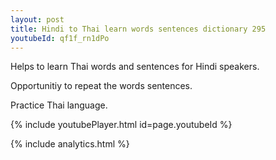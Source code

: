 ```yaml
---
layout: post
title: Hindi to Thai learn words sentences dictionary 295 
youtubeId: qf1f_rn1dPo
---
```

 
 
Helps to learn Thai words and sentences for Hindi speakers.

Opportunitiy to repeat the words sentences. 

Practice Thai language. 
 
{% include youtubePlayer.html id=page.youtubeId %}
 
 
{% include analytics.html %}